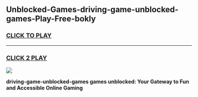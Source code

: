 
## Unblocked-Games-driving-game-unblocked-games-Play-Free-bokly
<h3>
<a href="https://premium76.site?title=driving-game-unblocked-games&ref=19M">CLICK TO PLAY</a></h3>
<hr>

<h3>
<a href="https://premium76.site?title=driving-game-unblocked-games&ref=19M">CLICK 2 PLAY</a>
  
</h3>

<a href="https://premium76.site?title=driving-game-unblocked-games&ref=19M"><img src="https://clearcache.store/games.png"></a>


**driving-game-unblocked-games games unblocked: Your Gateway to Fun and Accessible Online Gaming**
